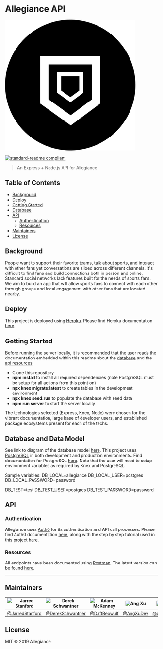 # Allegiance API

![banner](./logo.png)

[![standard-readme compliant](https://img.shields.io/badge/standard--readme-OK-green.svg?style=flat-square)](https://github.com/RichardLitt/standard-readme)

> An Express + Node.js API for Allegiance

## Table of Contents

- [Background](#Background)
- [Deploy](#Deploy)
- [Getting Started](#Getting)
- [Database](#Database)
- [API](#api)
  - [Authentication](#Authentication)
  - [Resources](#Resources)
- [Maintainers](#maintainers)
- [License](#license)

## Background

People want to support their favorite teams, talk about sports, and interact with other fans yet conversations are siloed across different channels. It's difficult to find fans and build connections both in person and online. Standard social networks lack features built for the needs of sports fans. We aim to build an app that will allow sports fans to connect with each other through groups and local engagement with other fans that are located nearby.

## Deploy

This project is deployed using [Heroku](https://heroku.com). Please find Heroku documentation [here](https://devcenter.heroku.com/articles/getting-started-with-nodejs?singlepage=true).

## Getting Started

Before running the server locally, it is recommended that the user reads the documentation embedded within this readme about the [database](#Database) and the [api resources](#api).

- Clone this repository
- **npm install** to install all required dependencies (note PostgreSQL must be setup for all actions from this point on)
- **npx knex migrate:latest** to create tables in the development environment
- **npx knex seed:run** to populate the database with seed data
- **npm run server** to start the server locally

The technologies selected (Express, Knex, Node) were chosen for the vibrant documentation, large base of developer users, and established package ecosystems present for each of the techs.

## Database and Data Model

See link to diagram of the database model [here](https://dbdiagram.io/d/5d54606dced98361d6dd9a8e). This project uses [PostgreSQL](https://www.postgresql.org/) in both development and production environments. Find documentation for PostgreSQL [here](https://www.postgresql.org/docs/). Note that the user will need to setup environment variables as required by Knex and PostgreSQL.

Sample variables:
DB_LOCAL=allegiance
DB_LOCAL_USER=postgres
DB_LOCAL_PASSWORD=password

DB_TEST=test
DB_TEST_USER=postgres
DB_TEST_PASSWORD=password

## API

### Authentication

Allegiance uses [Auth0](https://auth0.com/) for its authentication and API call processes. Please find Auth0 documentation [here](https://auth0.com/docs), along with the step by step tutorial used in this project [here](https://auth0.com/docs/quickstart/spa/react).

### Resources

All endpoints have been documented using [Postman](https://www.getpostman.com/). The latest version can be found [here](https://documenter.getpostman.com/view/8269848/SVmpYhbT?version=latest).

---

## Maintainers

| ![Jarred Stanford](https://github.com/JarredStanford.png) | ![Derek Schwantner](https://github.com/DerekSchwantner.png) | ![Adam McKenney](https://github.com/DaftBeowulf.png) | ![Ang Xu](https://github.com/AngXuDev.png) | ![Dan O'Neill](https://github.com/danpatrickoneill.png)  |
| --------------------------------------------------------- | ----------------------------------------------------------- | ---------------------------------------------------- | ------------------------------------------ | -------------------------------------------------------- |
| [@JarredStanford](https://github.com/JarredStanford)      | [@DerekSchwantner](https://github.com/DerekSchwantner)      | [@DaftBeowulf](https://github.com/DaftBeowulf)       | [@AngXuDev](https://github.com/AngXuDev)   | [@danpatrickoneill](https://github.com/danpatrickoneill) |

## License

MIT © 2019 Allegiance
